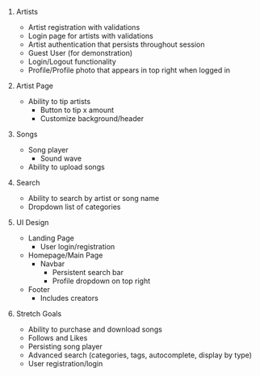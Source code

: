 1. Artists

   * Artist registration with validations
   * Login page for artists with validations
   * Artist authentication that persists throughout session
   * Guest User (for demonstration)
   * Login/Logout functionality
   * Profile/Profile photo that appears in top right when logged in
2. Artist Page

   * Ability to tip artists
     * Button to tip x amount
     * Customize background/header
3. Songs

   * Song player
     * Sound wave
   * Ability to upload songs
4. Search

   * Ability to search by artist or song
     name
   * Dropdown list of categories
5. UI Design

   * Landing Page
     * User login/registration
   * Homepage/Main Page
     * Navbar
       * Persistent search bar
       * Profile dropdown on top right
   * Footer
     * Includes creators
6. Stretch Goals

   * Ability to purchase and download songs
   * Follows and Likes
   * Persisting song player
   * Advanced search (categories, tags, autocomplete, display by type)
   * User registration/login
